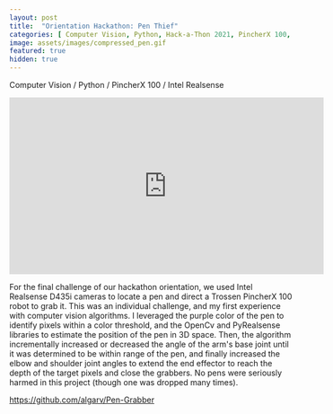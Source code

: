 ```yaml
---
layout: post
title:  "Orientation Hackathon: Pen Thief"
categories: [ Computer Vision, Python, Hack-a-Thon 2021, PincherX 100, Intel Realsense ]
image: assets/images/compressed_pen.gif
featured: true
hidden: true
---
```

Computer Vision / Python / PincherX 100 / Intel Realsense

<iframe width="560" height="315" src="https://www.youtube.com/embed/xA6W0VcwkKw" title="YouTube video player" frameborder="0" allow="accelerometer; autoplay; clipboard-write; encrypted-media; gyroscope; picture-in-picture" allowfullscreen></iframe>

For the final challenge of our hackathon orientation, we used Intel Realsense D435i cameras to locate a pen and direct a Trossen PincherX 100 robot to grab it. This was an individual challenge, and my first experience with computer vision algorithms. I leveraged the purple color of the pen to identify pixels within a color threshold, and the OpenCv and PyRealsense libraries to estimate the position of the pen in 3D space. Then, the algorithm incrementally increased or decreased the angle of the arm's base joint until it was determined to be within range of the pen, and finally increased the elbow and shoulder joint angles to extend the end effector to reach the depth of the target pixels and close the grabbers. No pens were seriously harmed in this project (though one was dropped many times).

https://github.com/algarv/Pen-Grabber